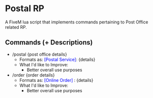 # Postal RP

A FiveM lua script that implements commands pertaining to Post Office related RP.

## Commands (+ Descriptions)

* /postal {post office details}
    * Formats as: <span style="color:blue">[Postal Service]</span>: {details}
    * What I'd like to Improve:
        * Better overall use purposes
* /order {order details}
    * Formats as: <span style="color:blue">[Online Order]</span> : {details}
    * What I'd like to Improve:
        * Better overall use purposes
